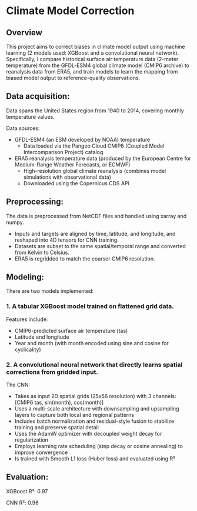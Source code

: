 # Climate Model Correction

## Overview

This project aims to correct biases in climate model output using machine learning (2 models used: XGBoost and a convolutional neural network). Specifically, I compare historical surface air temperature data (2-meter temperature) from the GFDL-ESM4 global climate model (CMIP6 archive) to reanalysis data from ERA5, and train models to learn the mapping from biased model output to reference-quality observations. 

## Data acquisition:

Data spans the United States region from 1940 to 2014, covering monthly temperature values.

Data sources:
- GFDL-ESM4 (an ESM developed by NOAA) temperature
  - Data loaded via the Pangeo Cloud CMIP6 (Coupled Model Intercomparison Project) catalog
- ERA5 reanalysis temperature data (produced by the European Centre for Medium-Range Weather Forecasts, or ECMWF)
  - High-resolution global climate reanalysis (combines model simulations with observational data)
  - Downloaded using the Copernicus CDS API


## Preprocessing:

The data is preprocessed from NetCDF files and handled using xarray and numpy.

- Inputs and targets are aligned by time, latitude, and longitude, and reshaped into 4D tensors for CNN training.
- Datasets are subset to the same spatial/temporal range and converted from Kelvin to Celsius.
- ERA5 is regridded to match the coarser CMIP6 resolution.

## Modeling:

There are two models implemented:

### 1. A tabular XGBoost model trained on flattened grid data.

Features include:
  - CMIP6-predicted surface air temperature (tas)
  - Latitude and longitude
  - Year and month (with month encoded using sine and cosine for cyclicality)

### 2. A convolutional neural network that directly learns spatial corrections from gridded input.

The CNN:
  - Takes as input 2D spatial grids (25x56 resolution) with 3 channels: [CMIP6 tas, sin(month), cos(month)]
  - Uses a multi-scale architecture with downsampling and upsampling layers to capture both local and regional patterns
  - Includes batch normalization and residual-style fusion to stabilize training and preserve spatial detail
  - Uses the AdamW optimizer with decoupled weight decay for regularization
  - Employs learning rate scheduling (step decay or cosine annealing) to improve convergence
  - Is trained with Smooth L1 loss (Huber loss) and evaluated using R²

## Evaluation:

XGBoost R²: 0.97

CNN R²: 0.96
